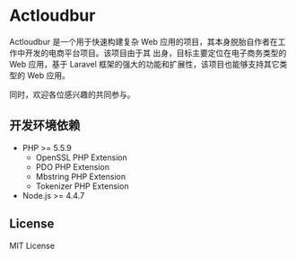 # Actloudbur

Actloudbur 是一个用于快速构建复杂 Web 应用的项目，其本身脱胎自作者在工作中开发的电商平台项目。该项目由于其
出身，目标主要定位在电子商务类型的 Web 应用，基于 Laravel 框架的强大的功能和扩展性，该项目也能够支持其它类型的
Web 应用。

同时，欢迎各位感兴趣的共同参与。

## 开发环境依赖

- PHP >= 5.5.9
    - OpenSSL PHP Extension
    - PDO PHP Extension
    - Mbstring PHP Extension
    - Tokenizer PHP Extension
- Node.js >= 4.4.7

## License

MIT License